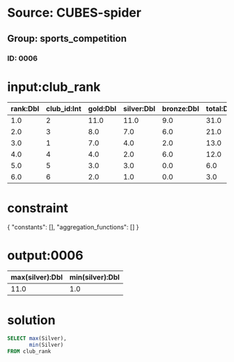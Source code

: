 # Source: CUBES-spider
## Group: sports_competition
### ID: 0006

# input:club_rank

| rank:Dbl | club_id:Int | gold:Dbl | silver:Dbl | bronze:Dbl | total:Dbl |
|---|---|---|---|---|---|
| 1.0 | 2 | 11.0 | 11.0 | 9.0 | 31.0 |
| 2.0 | 3 | 8.0 | 7.0 | 6.0 | 21.0 |
| 3.0 | 1 | 7.0 | 4.0 | 2.0 | 13.0 |
| 4.0 | 4 | 4.0 | 2.0 | 6.0 | 12.0 |
| 5.0 | 5 | 3.0 | 3.0 | 0.0 | 6.0 |
| 6.0 | 6 | 2.0 | 1.0 | 0.0 | 3.0 |

# constraint

{
  "constants": [],
  "aggregation_functions": []
}

# output:0006

| max(silver):Dbl | min(silver):Dbl |
|---|---|
| 11.0 | 1.0 |

# solution

```sql
SELECT max(Silver),
       min(Silver)
FROM club_rank
```
